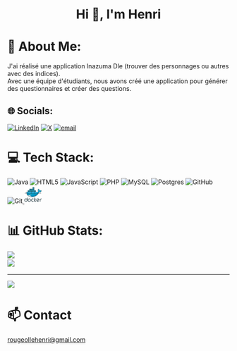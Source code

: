 <h1 align="center">Hi 👋, I'm Henri</h1>

# 💫 About Me:
J'ai réalisé une application Inazuma Dle (trouver des personnages ou autres avec des indices).<br>Avec une équipe d'étudiants, nous avons créé une application pour générer des questionnaires et créer des questions.<br>

## 🌐 Socials:
[![LinkedIn](https://img.shields.io/badge/LinkedIn-%230077B5.svg?logo=linkedin&logoColor=white)](https://linkedin.com/in/henri-rougeolle) [![X](https://img.shields.io/badge/X-black.svg?logo=X&logoColor=white)](https://x.com/ItsAkuuu_) [![email](https://img.shields.io/badge/Email-D14836?logo=gmail&logoColor=white)](mailto:rougeollehenri@gmail.com) 

# 💻 Tech Stack:
![Java](https://img.shields.io/badge/java-%23ED8B00.svg?style=for-the-badge&logo=openjdk&logoColor=white) ![HTML5](https://img.shields.io/badge/html5-%23E34F26.svg?style=for-the-badge&logo=html5&logoColor=white) ![JavaScript](https://img.shields.io/badge/javascript-%23323330.svg?style=for-the-badge&logo=javascript&logoColor=%23F7DF1E) ![PHP](https://img.shields.io/badge/php-%23777BB4.svg?style=for-the-badge&logo=php&logoColor=white) ![MySQL](https://img.shields.io/badge/mysql-4479A1.svg?style=for-the-badge&logo=mysql&logoColor=white) ![Postgres](https://img.shields.io/badge/postgres-%23316192.svg?style=for-the-badge&logo=postgresql&logoColor=white) ![GitHub](https://img.shields.io/badge/github-%23121011.svg?style=for-the-badge&logo=github&logoColor=white) ![Git](https://img.shields.io/badge/git-%23F05033.svg?style=for-the-badge&logo=git&logoColor=white)<a href="https://www.docker.com/" target="_blank" rel="noreferrer"> <img src="https://raw.githubusercontent.com/devicons/devicon/master/icons/docker/docker-original-wordmark.svg" alt="docker" width="40" height="40"/> </a>
# 📊 GitHub Stats:
![](https://github-readme-stats.vercel.app/api?username=HenriAku&theme=dark&hide_border=false&include_all_commits=false&count_private=false)<br/>
![](https://github-readme-stats.vercel.app/api/top-langs/?username=HenriAku&theme=dark&hide_border=false&include_all_commits=false&count_private=false&layout=compact)

---
[![](https://visitcount.itsvg.in/api?id=HenriAku&icon=0&color=0)](https://visitcount.itsvg.in)

<!-- Proudly created with GPRM ( https://gprm.itsvg.in ) -->

# 📫  Contact
rougeollehenri@gmail.com


